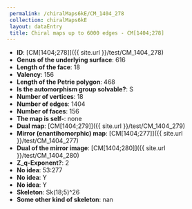 ```yaml
--- 
 permalink: /chiralMaps6kE/CM_1404_278 
 collection: chiralMaps6kE
 layout: dataEntry
 title: Chiral maps up to 6000 edges - CM[1404;278]
---
```


- **ID**: [CM[1404;278]]({{ site.url }}/test/CM_1404_278)
- **Genus of the underlying surface**: 616
- **Length of the face**: 18
- **Valency**: 156
- **Length of the Petrie polygon**: 468
- **Is the automorphism group solvable?**: S
- **Number of vertices**: 18
- **Number of edges**: 1404
- **Number of faces**: 156
- **The map is self-**: none
- **Dual map**: [CM[1404;279]]({{ site.url }}/test/CM_1404_279)
- **Mirror (enantihomorphic) map**: [CM[1404;277]]({{ site.url }}/test/CM_1404_277)
- **Dual of the mirror image**: [CM[1404;280]]({{ site.url }}/test/CM_1404_280)
- **Z_q-Exponent?**: 2
- **No idea**:  53:277
- **No idea**: Y
- **No idea**: Y
- **Skeleton**: Sk(18;5)^26
- **Some other kind of skeleton**: nan

